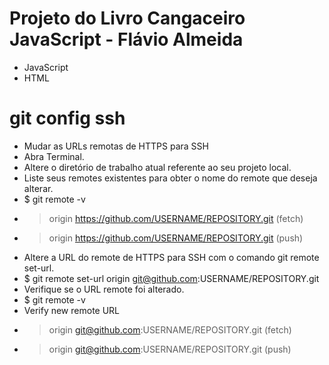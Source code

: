 # Projeto do Livro Cangaceiro JavaScript - Flávio Almeida
- JavaScript
- HTML
# git config ssh
- Mudar as URLs remotas de HTTPS para SSH
- Abra Terminal.
- Altere o diretório de trabalho atual referente ao seu projeto local.
- Liste seus remotes existentes para obter o nome do remote que deseja alterar.
- $ git remote -v
- > origin  https://github.com/USERNAME/REPOSITORY.git (fetch)
- > origin  https://github.com/USERNAME/REPOSITORY.git (push)
- Altere a URL do remote de HTTPS para SSH com o comando git remote set-url.
- $ git remote set-url origin git@github.com:USERNAME/REPOSITORY.git
- Verifique se o URL remote foi alterado.
- $ git remote -v
- Verify new remote URL
- > origin  git@github.com:USERNAME/REPOSITORY.git (fetch)
- > origin  git@github.com:USERNAME/REPOSITORY.git (push)